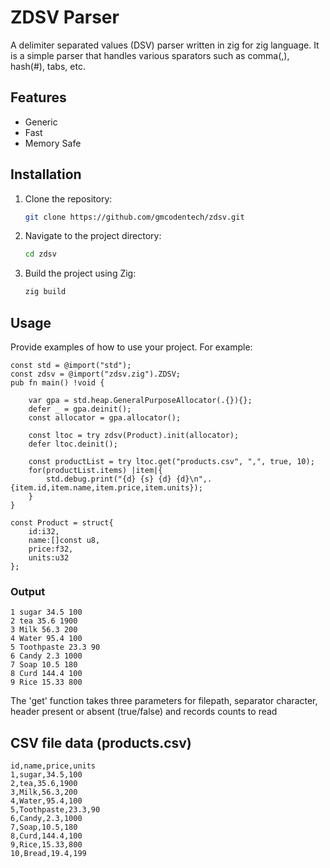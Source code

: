 # ZDSV Parser

A delimiter separated values (DSV) parser written in zig for zig language. It is a simple parser that handles various sparators such as comma(,), hash(#), tabs, etc.

## Features

- Generic
- Fast
- Memory Safe

## Installation

1. Clone the repository:
    ```sh
    git clone https://github.com/gmcodentech/zdsv.git
    ```
2. Navigate to the project directory:
    ```sh
    cd zdsv
    ```
3. Build the project using Zig:
    ```sh
    zig build
    ```

## Usage

Provide examples of how to use your project. For example:

```zig
const std = @import("std");
const zdsv = @import("zdsv.zig").ZDSV;
pub fn main() !void {

	var gpa = std.heap.GeneralPurposeAllocator(.{}){};
    defer _ = gpa.deinit();
    const allocator = gpa.allocator();
	
	const ltoc = try zdsv(Product).init(allocator);
    defer ltoc.deinit();

    const productList = try ltoc.get("products.csv", ",", true, 10);
	for(productList.items) |item|{
		std.debug.print("{d} {s} {d} {d}\n",.{item.id,item.name,item.price,item.units});
	}
}

const Product = struct{
	id:i32,
	name:[]const u8,
	price:f32,
	units:u32
};
```
### Output
```console
1 sugar 34.5 100
2 tea 35.6 1900
3 Milk 56.3 200
4 Water 95.4 100
5 Toothpaste 23.3 90
6 Candy 2.3 1000
7 Soap 10.5 180
8 Curd 144.4 100
9 Rice 15.33 800
```

The 'get' function takes three parameters for filepath, separator character, header present or absent (true/false) and records counts to read

## CSV file data (products.csv)
```text
id,name,price,units
1,sugar,34.5,100
2,tea,35.6,1900
3,Milk,56.3,200
4,Water,95.4,100
5,Toothpaste,23.3,90
6,Candy,2.3,1000
7,Soap,10.5,180
8,Curd,144.4,100
9,Rice,15.33,800
10,Bread,19.4,199
```
